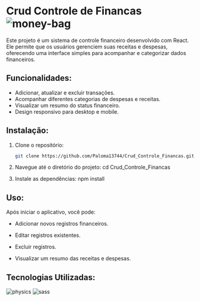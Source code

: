 # Crud Controle de Financas  ![money-bag](https://github.com/user-attachments/assets/d9c9f2a6-4700-4869-80a0-230cf7dc5778)

Este projeto é um sistema de controle financeiro desenvolvido com React. Ele permite que os usuários gerenciem suas receitas e despesas, oferecendo uma interface simples para acompanhar e categorizar dados financeiros.

## Funcionalidades:
- Adicionar, atualizar e excluir transações.
- Acompanhar diferentes categorias de despesas e receitas.
- Visualizar um resumo do status financeiro.
- Design responsivo para desktop e mobile.

## Instalação:

1. Clone o repositório:
   ```bash
   git clone https://github.com/Paloma13744/Crud_Controle_Financas.git

2. Navegue até o diretório do projeto:
   cd Crud_Controle_Financas

3. Instale as dependências:
   npm install

## Uso:
Após iniciar o aplicativo, você pode:

- Adicionar novos registros financeiros.

- Editar registros existentes.

- Excluir registros.

- Visualizar um resumo das receitas e despesas.

## Tecnologias Utilizadas:

![physics](https://github.com/user-attachments/assets/e31d5466-f4bf-4f42-b53d-b0124da228c3)   ![sass](https://github.com/user-attachments/assets/60db7637-758f-4ded-8be6-db225d36d661)







